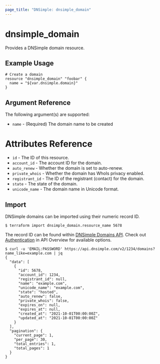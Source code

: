 ```yaml
---
page_title: "DNSimple: dnsimple_domain"
---
```


# dnsimple\_domain

Provides a DNSimple domain resource.

## Example Usage

```hcl
# Create a domain
resource "dnsimple_domain" "foobar" {
  name = "${var.dnsimple.domain}"
}
```

## Argument Reference

The following argument(s) are supported:

* `name` - (Required) The domain name to be created

# Attributes Reference

- `id` - The ID of this resource.
- `account_id` - The account ID for the domain.
- `auto_renew` - Whether the domain is set to auto-renew.
- `private_whois` - Whether the domain has WhoIs privacy enabled.
- `registrant_id` - The ID of the registrant (contact) for the domain.
- `state` - The state of the domain.
- `unicode_name` - The domain name in Unicode format.

## Import

DNSimple domains can be imported using their numeric record ID.

```
$ terraform import dnsimple_domain.resource_name 5678
```

The record ID can be found within [DNSimple Domains API](https://developer.dnsimple.com/v2/domains/#listDomains). Check out [Authentication](https://developer.dnsimple.com/v2/#authentication) in API Overview for available options.

```
$ curl -u 'EMAIL:PASSWORD' https://api.dnsimple.com/v2/1234/domains?name_like=example.com | jq
{
  "data": [
    {
      "id": 5678,
      "account_id": 1234,
      "registrant_id": null,
      "name": "example.com",
      "unicode_name": "example.com",
      "state": "hosted",
      "auto_renew": false,
      "private_whois": false,
      "expires_on": null,
      "expires_at": null,
      "created_at": "2021-10-01T00:00:00Z",
      "updated_at": "2021-10-01T00:00:00Z"
    }
  ],
  "pagination": {
    "current_page": 1,
    "per_page": 30,
    "total_entries": 1,
    "total_pages": 1
  }
}
```
